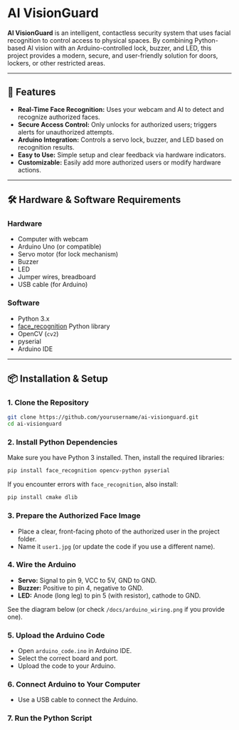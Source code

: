 # AI VisionGuard

**AI VisionGuard** is an intelligent, contactless security system that uses facial recognition to control access to physical spaces. By combining Python-based AI vision with an Arduino-controlled lock, buzzer, and LED, this project provides a modern, secure, and user-friendly solution for doors, lockers, or other restricted areas.

---

## 🚀 Features

- **Real-Time Face Recognition:** Uses your webcam and AI to detect and recognize authorized faces.
- **Secure Access Control:** Only unlocks for authorized users; triggers alerts for unauthorized attempts.
- **Arduino Integration:** Controls a servo lock, buzzer, and LED based on recognition results.
- **Easy to Use:** Simple setup and clear feedback via hardware indicators.
- **Customizable:** Easily add more authorized users or modify hardware actions.

---

## 🛠️ Hardware & Software Requirements

### Hardware

- Computer with webcam
- Arduino Uno (or compatible)
- Servo motor (for lock mechanism)
- Buzzer
- LED
- Jumper wires, breadboard
- USB cable (for Arduino)

### Software

- Python 3.x
- [face_recognition](https://github.com/ageitgey/face_recognition) Python library
- OpenCV (`cv2`)
- pyserial
- Arduino IDE

---

## 📦 Installation & Setup

### 1. Clone the Repository

```bash
git clone https://github.com/yourusername/ai-visionguard.git
cd ai-visionguard
```


### 2. Install Python Dependencies

Make sure you have Python 3 installed. Then, install the required libraries:

```bash 
pip install face_recognition opencv-python pyserial
```

If you encounter errors with `face_recognition`, also install:

```bash 
pip install cmake dlib
```


### 3. Prepare the Authorized Face Image

- Place a clear, front-facing photo of the authorized user in the project folder.
- Name it `user1.jpg` (or update the code if you use a different name).

### 4. Wire the Arduino

- **Servo:** Signal to pin 9, VCC to 5V, GND to GND.
- **Buzzer:** Positive to pin 4, negative to GND.
- **LED:** Anode (long leg) to pin 5 (with resistor), cathode to GND.

See the diagram below (or check `/docs/arduino_wiring.png` if you provide one).

### 5. Upload the Arduino Code

- Open `arduino_code.ino` in Arduino IDE.
- Select the correct board and port.
- Upload the code to your Arduino.

### 6. Connect Arduino to Your Computer

- Use a USB cable to connect the Arduino.

### 7. Run the Python Script


